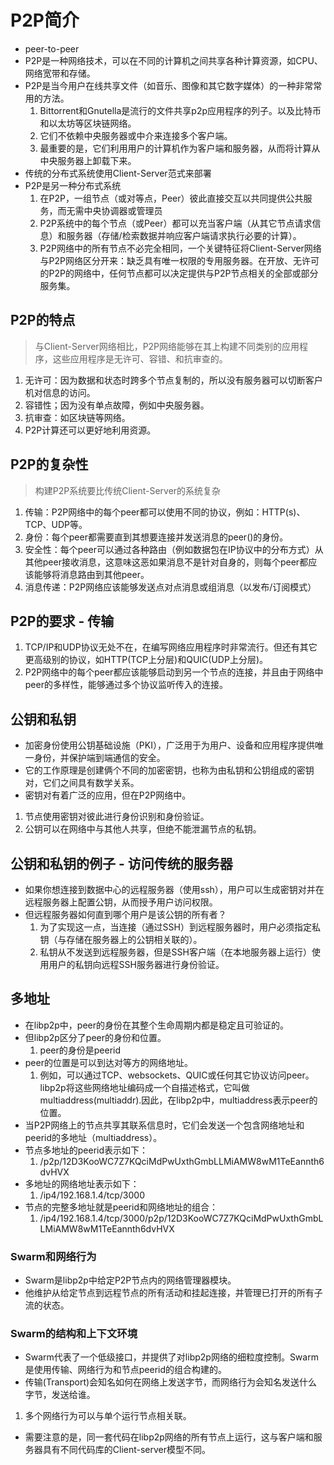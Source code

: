 # P2P简介

- peer-to-peer
- P2P是一种网络技术，可以在不同的计算机之间共享各种计算资源，如CPU、网络宽带和存储。
- P2P是当今用户在线共享文件（如音乐、图像和其它数字媒体）的一种非常常用的方法。
  1. Bittorrent和Gnutella是流行的文件共享p2p应用程序的列子。以及比特币和以太坊等区块链网络。
  2. 它们不依赖中央服务器或中介来连接多个客户端。
  3. 最重要的是，它们利用用户的计算机作为客户端和服务器，从而将计算从中央服务器上卸载下来。
- 传统的分布式系统使用Client-Server范式来部署
- P2P是另一种分布式系统
  1. 在P2P，一组节点（或对等点，Peer）彼此直接交互以共同提供公共服务，而无需中央协调器或管理员
  2. P2P系统中的每个节点（或Peer）都可以充当客户端（从其它节点请求信息）和服务器（存储/检索数据并响应客户端请求执行必要的计算）。
  3. P2P网络中的所有节点不必完全相同，一个关键特征将Client-Server网络与P2P网络区分开来：缺乏具有唯一权限的专用服务器。在开放、无许可的P2P的网络中，任何节点都可以决定提供与P2P节点相关的全部或部分服务集。

## P2P的特点
>
> 与Client-Server网络相比，P2P网络能够在其上构建不同类别的应用程序，这些应用程序是无许可、容错、和抗审查的。

1. 无许可：因为数据和状态时跨多个节点复制的，所以没有服务器可以切断客户机对信息的访问。
2. 容错性；因为没有单点故障，例如中央服务器。
3. 抗审查：如区块链等网络。
4. P2P计算还可以更好地利用资源。

## P2P的复杂性
>
> 构建P2P系统要比传统Client-Server的系统复杂

1. 传输：P2P网络中的每个peer都可以使用不同的协议，例如：HTTP(s)、TCP、UDP等。
2. 身份：每个peer都需要直到其想要连接并发送消息的peer()的身份。
3. 安全性：每个peer可以通过各种路由（例如数据包在IP协议中的分布方式）从其他peer接收消息，这意味这恶如果消息不是针对自身的，则每个peer都应该能够将消息路由到其他peer。
4. 消息传递：P2P网络应该能够发送点对点消息或组消息（以发布/订阅模式）

## P2P的要求 - 传输

1. TCP/IP和UDP协议无处不在，在编写网络应用程序时非常流行。但还有其它更高级别的协议，如HTTP(TCP上分层)和QUIC(UDP上分层)。
2. P2P网络中的每个peer都应该能够启动到另一个节点的连接，并且由于网络中peer的多样性，能够通过多个协议监听传入的连接。

## 公钥和私钥

- 加密身份使用公钥基础设施（PKI），广泛用于为用户、设备和应用程序提供唯一身份，并保护端到端通信的安全。
- 它的工作原理是创建俩个不同的加密密钥，也称为由私钥和公钥组成的密钥对，它们之间具有数学关系。
- 密钥对有着广泛的应用，但在P2P网络中。

 1. 节点使用密钥对彼此进行身份识别和身份验证。
 2. 公钥可以在网络中与其他人共享，但绝不能泄漏节点的私钥。

## 公钥和私钥的例子 - 访问传统的服务器

- 如果你想连接到数据中心的远程服务器（使用ssh），用户可以生成密钥对并在远程服务器上配置公钥，从而授予用户访问权限。
- 但远程服务器如何直到哪个用户是该公钥的所有者？
    1. 为了实现这一点，当连接（通过SSH）到远程服务器时，用户必须指定私钥（与存储在服务器上的公钥相关联的）。
    2. 私钥从不发送到远程服务器，但是SSH客户端（在本地服务器上运行）使用用户的私钥向远程SSH服务器进行身份验证。

## 多地址

- 在libp2p中，peer的身份在其整个生命周期内都是稳定且可验证的。
- 但libp2p区分了peer的身份和位置。
  1. peer的身份是peerid
- peer的位置是可以到达对等方的网络地址。
  1. 例如，可以通过TCP、websockets、QUIC或任何其它协议访问peer。libp2p将这些网络地址编码成一个自描述格式，它叫做multiaddress(multiaddr).因此，在libp2p中，multiaddress表示peer的位置。
- 当P2P网络上的节点共享其联系信息时，它们会发送一个包含网络地址和peerid的多地址（multiaddress）。
- 节点多地址的peerid表示如下：
    1. /p2p/12D3KooWC7Z7KQciMdPwUxthGmbLLMiAMW8wM1TeEannth6dvHVX
- 多地址的网络地址表示如下：
    1. /ip4/192.168.1.4/tcp/3000
- 节点的完整多地址就是peerid和网络地址的组合：
    1. /ip4/192.168.1.4/tcp/3000/p2p/12D3KooWC7Z7KQciMdPwUxthGmbLLMiAMW8wM1TeEannth6dvHVX

### Swarm和网络行为

- Swarm是libp2p中给定P2P节点内的网络管理器模块。
- 他维护从给定节点到远程节点的所有活动和挂起连接，并管理已打开的所有子流的状态。

### Swarm的结构和上下文环境

- Swarm代表了一个低级接口，并提供了对libp2p网络的细粒度控制。Swarm是使用传输、网络行为和节点peerid的组合构建的。
- 传输(Transport)会知名如何在网络上发送字节，而网络行为会知名发送什么字节，发送给谁。

1. 多个网络行为可以与单个运行节点相关联。

- 需要注意的是，同一套代码在libp2p网络的所有节点上运行，这与客户端和服务器具有不同代码库的Client-server模型不同。
